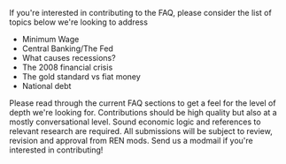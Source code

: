 If you're interested in contributing to the FAQ, please consider the list of topics below we're looking to address

* Minimum Wage
* Central Banking/The Fed
* What causes recessions?
* The 2008 financial crisis
* The gold standard vs fiat money
* National debt

Please read through the current FAQ sections to get a feel for the level of depth we're looking for.  Contributions should be high quality but also at a mostly conversational level.  Sound economic logic and references to relevant research are required.  All submissions will be subject to review, revision and approval from REN mods.  Send us a modmail if you're interested in contributing!